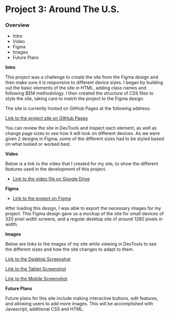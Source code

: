 # Project 3: Around The U.S.

### Overview

- Intro
- Video
- Figma
- Images
- Future Plans

**Intro**

This project was a challenge to create the site from the Figma design and then make sure it is responsive to different device sizes. I began by building out the basic elements of the site in HTML, adding class names and following BEM methodology. I then created the structure of CSS files to style the site, taking care to match the project to the Figma design.

The site is currently hosted on GitHub Pages at the following address:

[Link to the project site on GitHub Pages](https://ironrule.github.io/se_project_aroundtheus/)

You can review the site in DevTools and inspect each element, as well as change page sizes to see how it will look on different devices. As we were given 2 designs in Figma, some of the different sizes had to be styled based on what looked or worked best.

**Video**

Below is a link to the video that I created for my site, to show the different features used in the development of this project.

- [Link to the video file on Google Drive](https://drive.google.com/file/d/140J2Re11dwBGoJUx02srI23KCSusA2Im/view?usp=sharing)

**Figma**

- [Link to the project on Figma](https://www.figma.com/file/ii4xxsJ0ghevUOcssTlHZv/Sprint-3%3A-Around-the-US?node-id=0%3A1)

After loading this design, I was able to export the necessary images for my project. This Figma design gave us a mockup of the site for small devices of 320 pixel width screens, and a regular desktop site of around 1280 pixels in width.

**Images**

Below are links to the images of my site while viewing in DevTools to see the different sizes and how the site changes to adapt to them.

[Link to the Desktop Screenshot](./readme/desktop.png)

[Link to the Tablet Screenshot](./readme/tablet.png)

[Link to the Mobile Screenshot](./readme/mobile.png)

**Future Plans**

Future plans for this site include making interactive buttons, edit features, and allowing users to add more images. This will be accomplished with Javascript, additional CSS and HTML.
